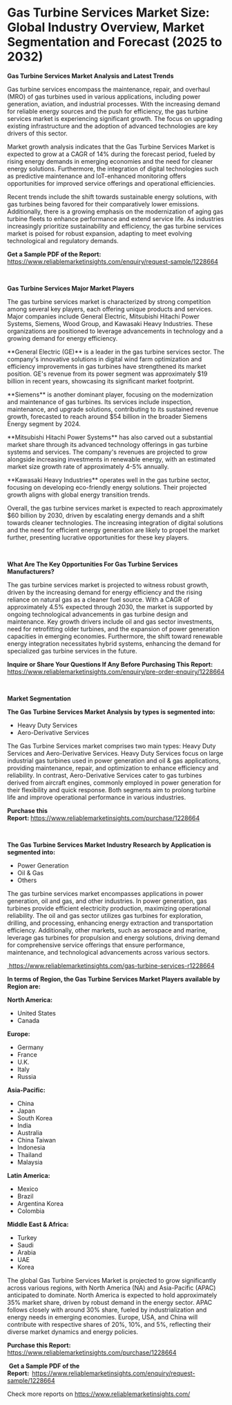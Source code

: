 <p><h1>Gas Turbine Services Market Size: Global Industry Overview, Market Segmentation and Forecast (2025 to 2032)</h1></p><p><strong>Gas Turbine Services Market Analysis and Latest Trends</strong></p>
<p><p>Gas turbine services encompass the maintenance, repair, and overhaul (MRO) of gas turbines used in various applications, including power generation, aviation, and industrial processes. With the increasing demand for reliable energy sources and the push for efficiency, the gas turbine services market is experiencing significant growth. The focus on upgrading existing infrastructure and the adoption of advanced technologies are key drivers of this sector.</p><p>Market growth analysis indicates that the Gas Turbine Services Market is expected to grow at a CAGR of 14% during the forecast period, fueled by rising energy demands in emerging economies and the need for cleaner energy solutions. Furthermore, the integration of digital technologies such as predictive maintenance and IoT-enhanced monitoring offers opportunities for improved service offerings and operational efficiencies.</p><p>Recent trends include the shift towards sustainable energy solutions, with gas turbines being favored for their comparatively lower emissions. Additionally, there is a growing emphasis on the modernization of aging gas turbine fleets to enhance performance and extend service life. As industries increasingly prioritize sustainability and efficiency, the gas turbine services market is poised for robust expansion, adapting to meet evolving technological and regulatory demands.</p></p>
<p><strong>Get a Sample PDF of the Report:&nbsp;</strong> <a href="https://www.reliablemarketinsights.com/enquiry/request-sample/1228664?utm_campaign=2116&utm_medium=2&utm_source=Github&utm_content=ia&utm_term=14022025&utm_id=gas-turbine-services">https://www.reliablemarketinsights.com/enquiry/request-sample/1228664</a></p>
<p>&nbsp;</p>
<p><strong>Gas Turbine Services Major Market Players</strong></p>
<p><p>The gas turbine services market is characterized by strong competition among several key players, each offering unique products and services. Major companies include General Electric, Mitsubishi Hitachi Power Systems, Siemens, Wood Group, and Kawasaki Heavy Industries. These organizations are positioned to leverage advancements in technology and a growing demand for energy efficiency.</p><p>**General Electric (GE)** is a leader in the gas turbine services sector. The company's innovative solutions in digital wind farm optimization and efficiency improvements in gas turbines have strengthened its market position. GE's revenue from its power segment was approximately $19 billion in recent years, showcasing its significant market footprint.</p><p>**Siemens** is another dominant player, focusing on the modernization and maintenance of gas turbines. Its services include inspection, maintenance, and upgrade solutions, contributing to its sustained revenue growth, forecasted to reach around $54 billion in the broader Siemens Energy segment by 2024.</p><p>**Mitsubishi Hitachi Power Systems** has also carved out a substantial market share through its advanced technology offerings in gas turbine systems and services. The company's revenues are projected to grow alongside increasing investments in renewable energy, with an estimated market size growth rate of approximately 4-5% annually.</p><p>**Kawasaki Heavy Industries** operates well in the gas turbine sector, focusing on developing eco-friendly energy solutions. Their projected growth aligns with global energy transition trends.</p><p>Overall, the gas turbine services market is expected to reach approximately $60 billion by 2030, driven by escalating energy demands and a shift towards cleaner technologies. The increasing integration of digital solutions and the need for efficient energy generation are likely to propel the market further, presenting lucrative opportunities for these key players.</p></p>
<p>&nbsp;</p>
<p><strong>What Are The Key Opportunities For Gas Turbine Services Manufacturers?</strong></p>
<p><p>The gas turbine services market is projected to witness robust growth, driven by the increasing demand for energy efficiency and the rising reliance on natural gas as a cleaner fuel source. With a CAGR of approximately 4.5% expected through 2030, the market is supported by ongoing technological advancements in gas turbine design and maintenance. Key growth drivers include oil and gas sector investments, need for retrofitting older turbines, and the expansion of power generation capacities in emerging economies. Furthermore, the shift toward renewable energy integration necessitates hybrid systems, enhancing the demand for specialized gas turbine services in the future.</p></p>
<p><strong>Inquire or Share Your Questions If Any Before Purchasing This Report:</strong> <a href="https://www.reliablemarketinsights.com/enquiry/pre-order-enquiry/1228664?utm_campaign=2116&utm_medium=2&utm_source=Github&utm_content=ia&utm_term=14022025&utm_id=gas-turbine-services">https://www.reliablemarketinsights.com/enquiry/pre-order-enquiry/1228664</a></p>
<p>&nbsp;</p>
<p><strong>Market Segmentation</strong></p>
<p><strong>The Gas Turbine Services Market Analysis by types is segmented into:</strong></p>
<p><ul><li>Heavy Duty Services</li><li>Aero-Derivative Services</li></ul></p>
<p><p>The Gas Turbine Services market comprises two main types: Heavy Duty Services and Aero-Derivative Services. Heavy Duty Services focus on large industrial gas turbines used in power generation and oil & gas applications, providing maintenance, repair, and optimization to enhance efficiency and reliability. In contrast, Aero-Derivative Services cater to gas turbines derived from aircraft engines, commonly employed in power generation for their flexibility and quick response. Both segments aim to prolong turbine life and improve operational performance in various industries.</p></p>
<p><strong>Purchase this Report:&nbsp;</strong><a href="https://www.reliablemarketinsights.com/purchase/1228664?utm_campaign=2116&utm_medium=2&utm_source=Github&utm_content=ia&utm_term=14022025&utm_id=gas-turbine-services">https://www.reliablemarketinsights.com/purchase/1228664</a></p>
<p>&nbsp;</p>
<p><strong>The Gas Turbine Services Market Industry Research by Application is segmented into:</strong></p>
<p><ul><li>Power Generation</li><li>Oil & Gas</li><li>Others</li></ul></p>
<p><p>The gas turbine services market encompasses applications in power generation, oil and gas, and other industries. In power generation, gas turbines provide efficient electricity production, maximizing operational reliability. The oil and gas sector utilizes gas turbines for exploration, drilling, and processing, enhancing energy extraction and transportation efficiency. Additionally, other markets, such as aerospace and marine, leverage gas turbines for propulsion and energy solutions, driving demand for comprehensive service offerings that ensure performance, maintenance, and technological advancements across various sectors.</p></p>
<p><a href="https://www.reliablemarketinsights.com/gas-turbine-services-r1228664?utm_campaign=2116&utm_medium=2&utm_source=Github&utm_content=ia&utm_term=14022025&utm_id=gas-turbine-services">&nbsp;https://www.reliablemarketinsights.com/gas-turbine-services-r1228664</a></p>
<p><strong>In terms of Region, the Gas Turbine Services Market Players available by Region are:</strong></p>
<p>
    <p> <strong> North America: </strong>
        <ul>
            <li>United States</li>
            <li>Canada</li>
        </ul>
        </p> 
    <p> <strong> Europe: </strong>
        <ul>
            <li>Germany</li>
            <li>France</li>
            <li>U.K.</li>
            <li>Italy</li>
            <li>Russia</li>
        </ul>
        </p> 
    <p> <strong> Asia-Pacific: </strong>
        <ul>
            <li>China</li>
            <li>Japan</li>
            <li>South Korea</li>
            <li>India</li>
            <li>Australia</li>
            <li>China Taiwan</li>
            <li>Indonesia</li>
            <li>Thailand</li>
            <li>Malaysia</li>
        </ul>
        </p> 
    <p> <strong> Latin America: </strong>
        <ul>
            <li>Mexico</li>
            <li>Brazil</li>
            <li>Argentina Korea</li>
            <li>Colombia</li>
        </ul>
        </p> 
    <p> <strong> Middle East & Africa: </strong>
        <ul>
            <li>Turkey</li>
            <li>Saudi</li>
            <li>Arabia</li>
            <li>UAE</li>
            <li>Korea</li>
        </ul>
    </p>
    </p>
<p><p>The global Gas Turbine Services Market is projected to grow significantly across various regions, with North America (NA) and Asia-Pacific (APAC) anticipated to dominate. North America is expected to hold approximately 35% market share, driven by robust demand in the energy sector. APAC follows closely with around 30% share, fueled by industrialization and energy needs in emerging economies. Europe, USA, and China will contribute with respective shares of 20%, 10%, and 5%, reflecting their diverse market dynamics and energy policies.</p></p>
<p><strong>Purchase this Report: </strong><a href="https://www.reliablemarketinsights.com/purchase/1228664?utm_campaign=2116&utm_medium=2&utm_source=Github&utm_content=ia&utm_term=14022025&utm_id=gas-turbine-services">https://www.reliablemarketinsights.com/purchase/1228664</a></p>
<p>&nbsp;<strong>Get a Sample PDF of the Report:&nbsp;&nbsp;</strong><a href="https://www.reliablemarketinsights.com/enquiry/request-sample/1228664?utm_campaign=2116&utm_medium=2&utm_source=Github&utm_content=ia&utm_term=14022025&utm_id=gas-turbine-services">https://www.reliablemarketinsights.com/enquiry/request-sample/1228664</a></p>
<p><strong></strong></p>
<p>Check more reports on <a href="https://www.reliablemarketinsights.com/?utm_campaign=2116&utm_medium=2&utm_source=Github&utm_content=ia&utm_term=14022025&utm_id=gas-turbine-services">https://www.reliablemarketinsights.com/</a></p>